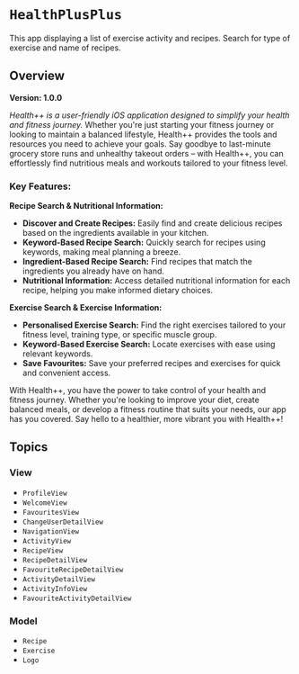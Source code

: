 # ``HealthPlusPlus``

This app displaying a list of exercise activity and recipes. Search for type of exercise and name of recipes.

## Overview

**Version: 1.0.0** 

*Health++ is a user-friendly iOS application designed to simplify your health and fitness journey.* Whether you're just starting your fitness journey or looking to maintain a balanced lifestyle, Health++ provides the tools and resources you need to achieve your goals. Say goodbye to last-minute grocery store runs and unhealthy takeout orders – with Health++, you can effortlessly find nutritious meals and workouts tailored to your fitness level.

### **Key Features:**

 **Recipe Search & Nutritional Information:**

- **Discover and Create Recipes:** Easily find and create delicious recipes based on the ingredients available in your kitchen.
- **Keyword-Based Recipe Search:** Quickly search for recipes using keywords, making meal planning a breeze.
- **Ingredient-Based Recipe Search:** Find recipes that match the ingredients you already have on hand.
- **Nutritional Information:** Access detailed nutritional information for each recipe, helping you make informed dietary choices.

**Exercise Search & Exercise Information:**

- **Personalised Exercise Search:** Find the right exercises tailored to your fitness level, training type, or specific muscle group.
- **Keyword-Based Exercise Search:** Locate exercises with ease using relevant keywords.
- **Save Favourites:** Save your preferred recipes and exercises for quick and convenient access.

With Health++, you have the power to take control of your health and fitness journey. Whether you're looking to improve your diet, create balanced meals, or develop a fitness routine that suits your needs, our app has you covered. Say hello to a healthier, more vibrant you with Health++!


## Topics

### View

- ``ProfileView``
- ``WelcomeView``
- ``FavouritesView``
- ``ChangeUserDetailView``
- ``NavigationView``
- ``ActivityView``
- ``RecipeView``
- ``RecipeDetailView``
- ``FavouriteRecipeDetailView``
- ``ActivityDetailView``
- ``ActivityInfoView``
- ``FavouriteActivityDetailView``

### Model

- ``Recipe``
- ``Exercise``
- ``Logo``
